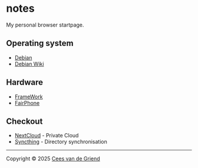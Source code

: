 # notes

My personal browser startpage.

## Operating system


* [Debian](https://www.debian.org/)
* [Debian Wiki](https://wiki.debian.org/)


## Hardware

* [FrameWork](https://frame.work/)
* [FairPhone](https://www.fairphone.com/)


## Checkout

* [NextCloud](https://nextcloud.com/) - Private Cloud
* [Syncthing](https://syncthing.net/) - Directory synchronisation

---
Copyright © 2025 [Cees van de Griend](mailto:cees.van.de.griend@griend.eu) 